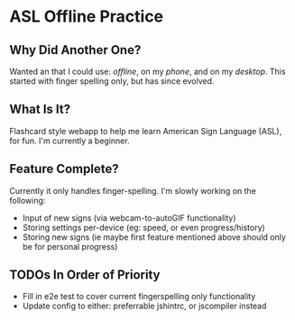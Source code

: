 # ASL Offline Practice

## Why Did Another One?
Wanted an that I could use: *offline*, on my *phone*, and on my *desktop*. This
started with finger spelling only, but has since evolved.

## What Is It?
Flashcard style webapp to help me learn American Sign Language (ASL), for fun.
I'm currently a beginner.

## Feature Complete?
Currently it only handles finger-spelling. I'm slowly working on the following:
+ Input of new signs (via webcam-to-autoGIF functionality)
+ Storing settings per-device (eg: speed, or even progress/history)
+ Storing new signs (ie maybe first feature mentioned above should only be for
  personal progress)

## TODOs In Order of Priority
+ Fill in e2e test to cover current fingerspelling only functionality
+ Update config to either: preferrable jshintrc, or jscompiler instead
